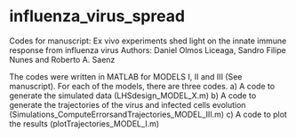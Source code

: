 # influenza_virus_spread
Codes for manuscript: Ex vivo experiments shed light on the innate immune response from influenza virus
Authors: Daniel Olmos Liceaga, Sandro Filipe Nunes and Roberto A. Saenz

The codes were written in MATLAB for MODELS I, II and III (See manuscript).
For each of the models, there are three codes.
a) A code to generate the simulated data (LHSdesign_MODEL_X.m)
b) A code to generate the trajectories of the virus and infected cells evolution (Simulations_ComputeErrorsandTrajectories_MODEL_III.m)
c) A code to plot the results (plotTrajectories_MODEL_I.m)
